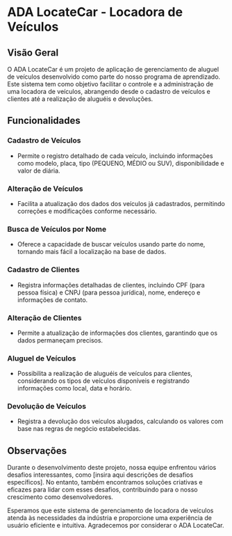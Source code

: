 # ADA LocateCar - Locadora de Veículos

## Visão Geral

O ADA LocateCar é um projeto de aplicação de gerenciamento de aluguel de veículos desenvolvido como parte do nosso programa de aprendizado. Este sistema tem como objetivo facilitar o controle e a administração de uma locadora de veículos, abrangendo desde o cadastro de veículos e clientes até a realização de aluguéis e devoluções. 

## Funcionalidades

### Cadastro de Veículos

- Permite o registro detalhado de cada veículo, incluindo informações como modelo, placa, tipo (PEQUENO, MÉDIO ou SUV), disponibilidade e valor de diária.

### Alteração de Veículos

- Facilita a atualização dos dados dos veículos já cadastrados, permitindo correções e modificações conforme necessário.

### Busca de Veículos por Nome

- Oferece a capacidade de buscar veículos usando parte do nome, tornando mais fácil a localização na base de dados.

### Cadastro de Clientes

- Registra informações detalhadas de clientes, incluindo CPF (para pessoa física) e CNPJ (para pessoa jurídica), nome, endereço e informações de contato.

### Alteração de Clientes

- Permite a atualização de informações dos clientes, garantindo que os dados permaneçam precisos.

### Aluguel de Veículos

- Possibilita a realização de aluguéis de veículos para clientes, considerando os tipos de veículos disponíveis e registrando informações como local, data e horário.

### Devolução de Veículos

- Registra a devolução dos veículos alugados, calculando os valores com base nas regras de negócio estabelecidas.

## Observações

Durante o desenvolvimento deste projeto, nossa equipe enfrentou vários desafios interessantes, como [insira aqui descrições de desafios específicos]. No entanto, também encontramos soluções criativas e eficazes para lidar com esses desafios, contribuindo para o nosso crescimento como desenvolvedores.

Esperamos que este sistema de gerenciamento de locadora de veículos atenda às necessidades da indústria e proporcione uma experiência de usuário eficiente e intuitiva. Agradecemos por considerar o ADA LocateCar.

